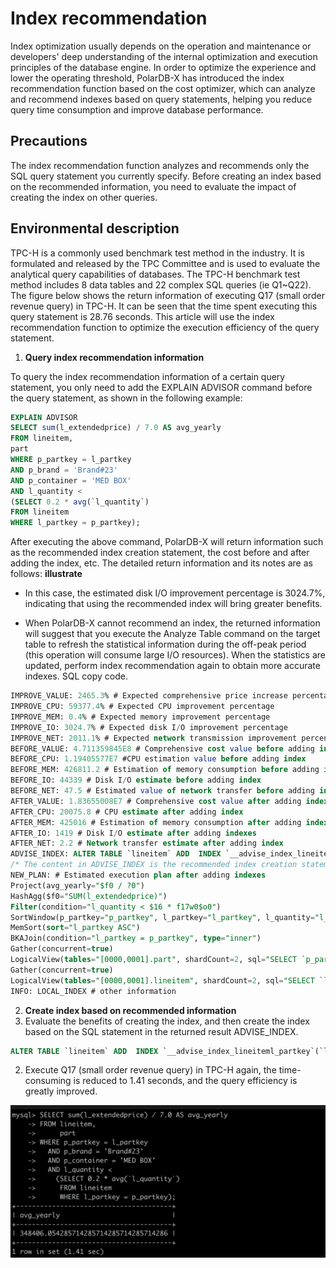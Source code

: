 Index recommendation
===========================

Index optimization usually depends on the operation and maintenance or developers' deep understanding of the internal optimization and execution principles of the database engine. In order to optimize the experience and lower the operating threshold, PolarDB-X has introduced the index recommendation function based on the cost optimizer, which can analyze and recommend indexes based on query statements, helping you reduce query time consumption and improve database performance.

Precautions
-------------------------

The index recommendation function analyzes and recommends only the SQL query statement you currently specify. Before creating an index based on the recommended information, you need to evaluate the impact of creating the index on other queries.

Environmental description
-------------------------

TPC-H is a commonly used benchmark test method in the industry. It is formulated and released by the TPC Committee and is used to evaluate the analytical query capabilities of databases. The TPC-H benchmark test method includes 8 data tables and 22 complex SQL queries (ie Q1\~Q22). The figure below shows the return information of executing Q17 (small order revenue query) in TPC-H. It can be seen that the time spent executing this query statement is 28.76 seconds. This article will use the index recommendation function to optimize the execution efficiency of the query statement.

1. **Query index recommendation information**

To query the index recommendation information of a certain query statement, you only need to add the EXPLAIN ADVISOR command before the query statement, as shown in the following example:

```sql
EXPLAIN ADVISOR
SELECT sum(l_extendedprice) / 7.0 AS avg_yearly
FROM lineitem,
part
WHERE p_partkey = l_partkey
AND p_brand = 'Brand#23'
AND p_container = 'MED BOX'
AND l_quantity <
(SELECT 0.2 * avg(`l_quantity`)
FROM lineitem
WHERE l_partkey = p_partkey);
```

After executing the above command, PolarDB-X will return information such as the recommended index creation statement, the cost before and after adding the index, etc. The detailed return information and its notes are as follows:
**illustrate**
* In this case, the estimated disk I/O improvement percentage is 3024.7%, indicating that using the recommended index will bring greater benefits.

* When PolarDB-X cannot recommend an index, the returned information will suggest that you execute the Analyze Table command on the target table to refresh the statistical information during the off-peak period (this operation will consume large I/O resources). When the statistics are updated, perform index recommendation again to obtain more accurate indexes. SQL copy code.

```sql
IMPROVE_VALUE: 2465.3% # Expected comprehensive price increase percentage
IMPROVE_CPU: 59377.4% # Expected CPU improvement percentage
IMPROVE_MEM: 0.4% # Expected memory improvement percentage
IMPROVE_IO: 3024.7% # Expected disk I/O improvement percentage
IMPROVE_NET: 2011.1% # Expected network transmission improvement percentage
BEFORE_VALUE: 4.711359845E8 # Comprehensive cost value before adding index
BEFORE_CPU: 1.19405577E7 #CPU estimation value before adding index
BEFORE_MEM: 426811.2 # Estimation of memory consumption before adding indexes
BEFORE_IO: 44339 # Disk I/O estimate before adding index
BEFORE_NET: 47.5 # Estimated value of network transfer before adding index
AFTER_VALUE: 1.83655008E7 # Comprehensive cost value after adding index
AFTER_CPU: 20075.8 # CPU estimate after adding index
AFTER_MEM: 425016 # Estimation of memory consumption after adding indexes
AFTER_IO: 1419 # Disk I/O estimate after adding indexes
AFTER_NET: 2.2 # Network transfer estimate after adding index
ADVISE_INDEX: ALTER TABLE `lineitem` ADD  INDEX `__advise_index_lineiteml_partkey`(`l_partkey`);
/* The content in ADVISE_INDEX is the recommended index creation statement */
NEW_PLAN: # Estimated execution plan after adding indexes
Project(avg_yearly="$f0 / ?0")
HashAgg($f0="SUM(l_extendedprice)")
Filter(condition="l_quantity < $16 * f17w0$o0")
SortWindow(p_partkey="p_partkey", l_partkey="l_partkey", l_quantity="l_quantity", l_extendedprice="l_extendedprice", $16="$16", f5w0$o0="window#0AVG($2)", Reference Windows="window#0=window(partition {1} order by [] range between UNBOUNDED PRECEDING and UNBOUNDED PRECEDING aggs [AVG($2)])")
MemSort(sort="l_partkey ASC")
BKAJoin(condition="l_partkey = p_partkey", type="inner")
Gather(concurrent=true)
LogicalView(tables="[0000,0001].part", shardCount=2, sql="SELECT `p_partkey` FROM `part` AS `part` WHERE ((`p_brand` = ?) AND (`p_container` = ?))")
Gather(concurrent=true)
LogicalView(tables="[0000,0001].lineitem", shardCount=2, sql="SELECT `l_partkey`, `l_quantity`, `l_extendedprice`, ? AS `$16` FROM `lineitem` AS `lineitem` WHERE (`l_partkey` IN (...))")
INFO: LOCAL_INDEX # other information
```








2. **Create index based on recommended information**
1. Evaluate the benefits of creating the index, and then create the index based on the SQL statement in the returned result ADVISE_INDEX.

```sql
ALTER TABLE `lineitem` ADD  INDEX `__advise_index_lineiteml_partkey`(`l_partkey`);
```



2. Execute Q17 (small order revenue query) in TPC-H again, the time-consuming is reduced to 1.41 seconds, and the query efficiency is greatly improved.

![SQL](../images/p332510.png)






